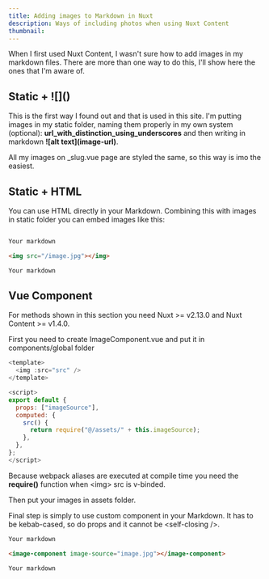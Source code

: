 ```yaml
---
title: Adding images to Markdown in Nuxt
description: Ways of including photos when using Nuxt Content
thumbnail:
---
```


When I first used Nuxt Content, I wasn't sure how to add images in my markdown files. There are more than one way to do this, I'll show here the ones that I'm aware of.

## Static + \!\[\]\(\)

This is the first way I found out and that is used in this site. I'm putting images in my static folder, naming them properly in my own system (optional): **url_with_distinction_using_underscores** and then writing in markdown **\!\[alt text\]\(image-url\)**.

All my images on \_slug.vue page are styled the same, so this way is imo the easiest.

## Static + HTML

You can use HTML directly in your Markdown. Combining this with images in static folder you can embed images like this:

```html

Your markdown

<img src="/image.jpg"></img>

Your markdown
```

## Vue Component

For methods shown in this section you need Nuxt >= v2.13.0 and Nuxt Content >= v1.4.0.

First you need to create ImageComponent.vue and put it in components/global folder

```js
<template>
  <img :src="src" />
</template>

<script>
export default {
  props: ["imageSource"],
  computed: {
    src() {
      return require("@/assets/" + this.imageSource);
    },
  },
};
</script>
```

Because webpack aliases are executed at compile time you need the **require()** function when \<img\> src is v-binded.

Then put your images in assets folder.

Final step is simply to use custom component in your Markdown. It has to be kebab-cased, so do props and it cannot be \<self-closing \/\>.

```html
Your markdown

<image-component image-source="image.jpg"></image-component>

Your markdown
```
